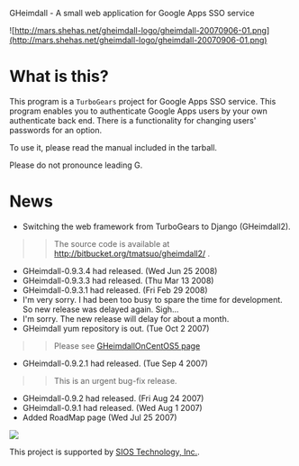 GHeimdall - A small web application for Google Apps SSO service

![http://mars.shehas.net/gheimdall-logo/gheimdall-20070906-01.png](http://mars.shehas.net/gheimdall-logo/gheimdall-20070906-01.png)

# What is this? #
This program is a `TurboGears` project for
Google Apps SSO service. This program enables you to authenticate Google Apps users by your
own authenticate back end. There is a functionality for changing
users' passwords for an option.

To use it, please read the manual included in the tarball.

Please do not pronounce leading G.

# News #
  * Switching the web framework from TurboGears to Django (GHeimdall2).
> > The source code is available at http://bitbucket.org/tmatsuo/gheimdall2/ .
  * GHeimdall-0.9.3.4 had released. (Wed Jun 25 2008)
  * GHeimdall-0.9.3.3 had released. (Thu Mar 13 2008)
  * GHeimdall-0.9.3.1 had released. (Fri Feb 29 2008)
  * I'm very sorry. I had been too busy to spare the time for development. So new release was delayed again. Sigh...
  * I'm sorry. The new release will delay for about a month.
  * GHeimdall yum repository is out. (Tue Oct  2 2007)
> > Please see [GHeimdallOnCentOS5 page](http://code.google.com/p/gheimdall/wiki/GHeimdallOnCentOS5)
  * GHeimdall-0.9.2.1 had released. (Tue Sep  4 2007)
> > This is an urgent bug-fix release.
  * GHeimdall-0.9.2 had released. (Fri Aug 24 2007)
  * GHeimdall-0.9.1 had released. (Wed Aug 1 2007)
  * Added RoadMap page (Wed Jul 25 2007)






[![](http://www.sios.com/image/SIOS-logo_A.gif)](http://www.sios.com/)

This project is supported by [SIOS Technology, Inc.](http://www.sios.com/).